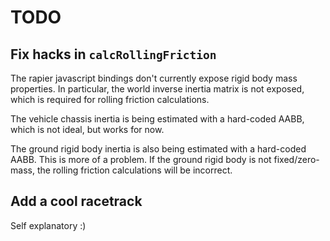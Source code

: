 # TODO

## Fix hacks in `calcRollingFriction`

The rapier javascript bindings don't currently expose rigid body mass properties. In particular, the world inverse inertia matrix is not exposed, which is required for rolling friction calculations.

The vehicle chassis inertia is being estimated with a hard-coded AABB, which is not ideal, but works for now.

The ground rigid body inertia is also being estimated with a hard-coded AABB. This is more of a problem. If the ground rigid body is not fixed/zero-mass, the rolling friction calculations will be incorrect.

## Add a cool racetrack

Self explanatory :)